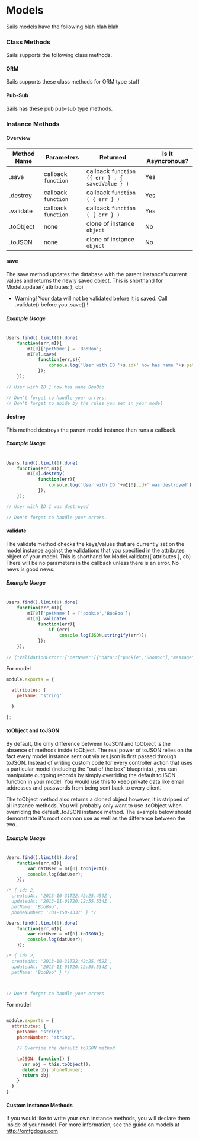 Models
======
Sails models have the following blah blah blah


### Class Methods
Sails supports the following class methods.


#### ORM
Sails supports these class methods for ORM type stuff

#### Pub-Sub
Sails has these pub pub-sub type methods.  

### Instance Methods
#### Overview

| Method Name  |       Parameters     |                    Returned              |   Is It Asyncronous?  |
| ------------ | -------------------  | ---------------------------------------- | --------------------- |
|  .save       | callback ```function```  |  callback ```function ({ err } , { savedValue } )```     |       Yes    |
|  .destroy    | callback ```function```  |  callback ```function ( { err } )``` |       Yes     |
|  .validate   | callback ```function``` |  callback ```function ( { err } )``` |       Yes      |
|  .toObject   |      none            |  clone of instance ```object```                   |        No         |
|  .toJSON     |      none            |  clone of instance ```object```                 |        No         |


#### save

The save method updates the database with the parent instance's current values and returns the newly saved object. This is shorthand for Model.update({ attributes }, cb)
* Warning!  Your data will not be validated before it is saved.  Call .validate() before you .save() !

##### Example Usage

```javascript

Users.find().limit(1).done(
	function(err,mI){
		mI[0]['petName'] = 'BooBoo';
		mI[0].save(
			function(err,s){
				console.log('User with ID '+s.id+' now has name '+s.petName);
			});
	});

// User with ID 1 now has name BooBoo

// Don't forget to handle your errors.
// Don't forget to abide by the rules you set in your model

```

#### destroy

This method destroys the parent model instance then runs a callback.

##### Example Usage

```javascript

Users.find().limit(1).done(
	function(err,mI){
		mI[0].destroy(
			function(err){
				console.log('User with ID '+mI[0].id+' was destroyed');
			});
	});

// User with ID 1 was destroyed

// Don't forget to handle your errors.


```

#### validate

The validate method checks the keys/values that are currently set on the model instance against the validations that you specified in the attributes object of your model. This is shorthand for Model.validate({ attributes }, cb)
There will be no parameters in the callback unless there is an error.  No news is good news.

##### Example Usage

```javascript

Users.find().limit(1).done(
	function(err,mI){
		mI[0]['petName'] = ['pookie','BooBoo'];
		mI[0].validate(
			function(err){
				if (err)
					console.log(JSON.stringify(err));
			});
	});
	
// {"ValidationError":{"petName":[{"data":["pookie","BooBoo"],"message":"Validation error: \"pookie,BooBoo\" is not of type \"string\"","rule":"string"}]}}

```

For model

```javascript
module.exports = {

  attributes: {
  	petName: 'string'

  }

};
```

#### toObject and toJSON

By default, the only difference between toJSON and toObject is the absence of methods inside toObject.  The real power of toJSON relies on the fact every model instance sent out via res.json is first passed through toJSON.
Instead of writing custom code for every controller action that uses a particular model (including the "out of the box" blueprints) , you can manipulate outgoing records by simply overriding the default toJSON function in your model.  You would use this to keep private data like email addresses and passwords from being sent back to every client.

The toObject method also returns a cloned object however, it is stripped of all instance methods.  You will probably only want to use .toObject when overriding the default .toJSON instance method. The example below should demonstrate it's most common use as well as the difference between the two.

##### Example Usage

```javascript

Users.find().limit(1).done(
	function(err,mI){
		var datUser = mI[0].toObject();
		console.log(datUser);
	});

/* { id: 2,
  createdAt: '2013-10-31T22:42:25.459Z',
  updatedAt: '2013-11-01T20:12:55.534Z',
  petName: 'BooBoo',
  phoneNumber: '101-150-1337' } */

Users.find().limit(1).done(
	function(err,mI){
		var datUser = mI[0].toJSON();
		console.log(datUser);
	});

/* { id: 2,
  createdAt: '2013-10-31T22:42:25.459Z',
  updatedAt: '2013-11-01T20:12:55.534Z',
  petName: 'BooBoo' } */



// Don't forget to handle your errors

```

For model

```javascript

module.exports = {
  attributes: {
    petName: 'string',
    phoneNumber: 'string',

    // Override the default toJSON method

    toJSON: function() {
      var obj = this.toObject();
      delete obj.phoneNumber;
      return obj;
    }
  }
}

```


#### Custom Instance Methods

If you would like to write your own instance methods, you will declare them inside of your model.  For more information, see the guide on models at http://omfgdogs.com
